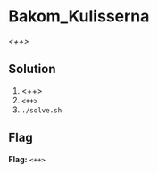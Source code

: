 # Bakom_Kulisserna
*<++>*

## Solution
1. <++>
2. `<++>`
3. `./solve.sh`


## Flag
**Flag:** `<++>`
